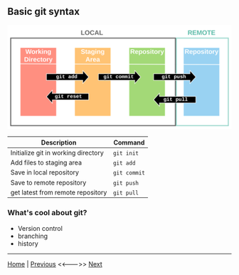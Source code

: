
## Basic git syntax
![git vs github](/docs/images/git_stages.svg)


| Description | Command |
| ---------- | ----------- |
| Initialize git in working directory | `git init` |
| Add files to staging area | `git add` |
| Save in local repository | `git commit` |
| Save to remote repository | `git push` |
| get latest from remote repository | `git pull` |

### What's cool about git?
- Version control
- branching
- history
  
---
[Home](/README.md) | [Previous](/page2.md) <<--->> [Next](/page4.md)